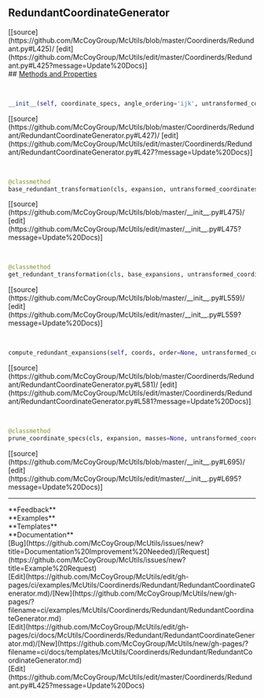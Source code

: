 ## <a id="McUtils.Coordinerds.Redundant.RedundantCoordinateGenerator">RedundantCoordinateGenerator</a> 

<div class="docs-source-link" markdown="1">
[[source](https://github.com/McCoyGroup/McUtils/blob/master/Coordinerds/Redundant.py#L425)/
[edit](https://github.com/McCoyGroup/McUtils/edit/master/Coordinerds/Redundant.py#L425?message=Update%20Docs)]
</div>









<div class="collapsible-section">
 <div class="collapsible-section collapsible-section-header" markdown="1">
## <a class="collapse-link" data-toggle="collapse" href="#methods" markdown="1"> Methods and Properties</a> <a class="float-right" data-toggle="collapse" href="#methods"><i class="fa fa-chevron-down"></i></a>
 </div>
 <div class="collapsible-section collapsible-section-body collapse show" id="methods" markdown="1">
 
<a id="McUtils.Coordinerds.Redundant.RedundantCoordinateGenerator.__init__" class="docs-object-method">&nbsp;</a> 
```python
__init__(self, coordinate_specs, angle_ordering='ijk', untransformed_coordinates=None, masses=None, relocalize=False, **opts): 
```
<div class="docs-source-link" markdown="1">
[[source](https://github.com/McCoyGroup/McUtils/blob/master/Coordinerds/Redundant/RedundantCoordinateGenerator.py#L427)/
[edit](https://github.com/McCoyGroup/McUtils/edit/master/Coordinerds/Redundant/RedundantCoordinateGenerator.py#L427?message=Update%20Docs)]
</div>


<a id="McUtils.Coordinerds.Redundant.RedundantCoordinateGenerator.base_redundant_transformation" class="docs-object-method">&nbsp;</a> 
```python
@classmethod
base_redundant_transformation(cls, expansion, untransformed_coordinates=None, masses=None, relocalize=False): 
```
<div class="docs-source-link" markdown="1">
[[source](https://github.com/McCoyGroup/McUtils/blob/master/__init__.py#L475)/
[edit](https://github.com/McCoyGroup/McUtils/edit/master/__init__.py#L475?message=Update%20Docs)]
</div>


<a id="McUtils.Coordinerds.Redundant.RedundantCoordinateGenerator.get_redundant_transformation" class="docs-object-method">&nbsp;</a> 
```python
@classmethod
get_redundant_transformation(cls, base_expansions, untransformed_coordinates=None, masses=None, relocalize=False): 
```
<div class="docs-source-link" markdown="1">
[[source](https://github.com/McCoyGroup/McUtils/blob/master/__init__.py#L559)/
[edit](https://github.com/McCoyGroup/McUtils/edit/master/__init__.py#L559?message=Update%20Docs)]
</div>


<a id="McUtils.Coordinerds.Redundant.RedundantCoordinateGenerator.compute_redundant_expansions" class="docs-object-method">&nbsp;</a> 
```python
compute_redundant_expansions(self, coords, order=None, untransformed_coordinates=None, relocalize=None): 
```
<div class="docs-source-link" markdown="1">
[[source](https://github.com/McCoyGroup/McUtils/blob/master/Coordinerds/Redundant/RedundantCoordinateGenerator.py#L581)/
[edit](https://github.com/McCoyGroup/McUtils/edit/master/Coordinerds/Redundant/RedundantCoordinateGenerator.py#L581?message=Update%20Docs)]
</div>


<a id="McUtils.Coordinerds.Redundant.RedundantCoordinateGenerator.prune_coordinate_specs" class="docs-object-method">&nbsp;</a> 
```python
@classmethod
prune_coordinate_specs(cls, expansion, masses=None, untransformed_coordinates=None, pruning_mode='loc', **opts): 
```
<div class="docs-source-link" markdown="1">
[[source](https://github.com/McCoyGroup/McUtils/blob/master/__init__.py#L695)/
[edit](https://github.com/McCoyGroup/McUtils/edit/master/__init__.py#L695?message=Update%20Docs)]
</div>
 </div>
</div>












---


<div markdown="1" class="text-secondary">
<div class="container">
  <div class="row">
   <div class="col" markdown="1">
**Feedback**   
</div>
   <div class="col" markdown="1">
**Examples**   
</div>
   <div class="col" markdown="1">
**Templates**   
</div>
   <div class="col" markdown="1">
**Documentation**   
</div>
   <div class="col" markdown="1">
   
</div>
   <div class="col" markdown="1">
   
</div>
   <div class="col" markdown="1">
   
</div>
</div>
  <div class="row">
   <div class="col" markdown="1">
[Bug](https://github.com/McCoyGroup/McUtils/issues/new?title=Documentation%20Improvement%20Needed)/[Request](https://github.com/McCoyGroup/McUtils/issues/new?title=Example%20Request)   
</div>
   <div class="col" markdown="1">
[Edit](https://github.com/McCoyGroup/McUtils/edit/gh-pages/ci/examples/McUtils/Coordinerds/Redundant/RedundantCoordinateGenerator.md)/[New](https://github.com/McCoyGroup/McUtils/new/gh-pages/?filename=ci/examples/McUtils/Coordinerds/Redundant/RedundantCoordinateGenerator.md)   
</div>
   <div class="col" markdown="1">
[Edit](https://github.com/McCoyGroup/McUtils/edit/gh-pages/ci/docs/McUtils/Coordinerds/Redundant/RedundantCoordinateGenerator.md)/[New](https://github.com/McCoyGroup/McUtils/new/gh-pages/?filename=ci/docs/templates/McUtils/Coordinerds/Redundant/RedundantCoordinateGenerator.md)   
</div>
   <div class="col" markdown="1">
[Edit](https://github.com/McCoyGroup/McUtils/edit/master/Coordinerds/Redundant.py#L425?message=Update%20Docs)   
</div>
   <div class="col" markdown="1">
   
</div>
   <div class="col" markdown="1">
   
</div>
   <div class="col" markdown="1">
   
</div>
</div>
</div>
</div>